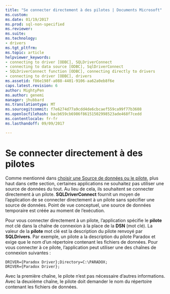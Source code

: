 ```yaml
---
title: "Se connecter directement à des pilotes | Documents Microsoft"
ms.custom: 
ms.date: 01/19/2017
ms.prod: sql-non-specified
ms.reviewer: 
ms.suite: 
ms.technology:
- drivers
ms.tgt_pltfrm: 
ms.topic: article
helpviewer_keywords:
- connecting to driver [ODBC], SQLDriverConnect
- connecting to data source [ODBC], SqlDriverConnect
- SQLDriverConnect function [ODBC], connecting directly to drivers
- connecting to driver [ODBC], drivers
ms.assetid: f86e198f-a088-4401-9106-aa62a0eb8f6e
caps.latest.revision: 6
author: MightyPen
ms.author: genemi
manager: jhubbard
ms.translationtype: MT
ms.sourcegitcommit: f7e6274d77a9cdd4de6cbcaef559ca99f77b3608
ms.openlocfilehash: bacb659cb6986f86151502998523ade468f7cedd
ms.contentlocale: fr-fr
ms.lasthandoff: 09/09/2017

---
```

# <a name="connecting-directly-to-drivers"></a>Se connecter directement à des pilotes
Comme mentionné dans [choisir une Source de données ou le pilote](../../../odbc/reference/develop-app/choosing-a-data-source-or-driver.md), plus haut dans cette section, certaines applications ne souhaitez pas utiliser une source de données du tout. Au lieu de cela, ils souhaitent se connecter directement à un pilote. **SQLDriverConnect** fournit un moyen de l’application de se connecter directement à un pilote sans spécifier une source de données. Point de vue conceptuel, une source de données temporaire est créée au moment de l’exécution.  
  
 Pour vous connecter directement à un pilote, l’application spécifie le **pilote** mot clé dans la chaîne de connexion à la place de la **DSN** (mot clé). La valeur de la **pilote** mot clé est la description du pilote renvoyé par **SQLDrivers**. Par exemple, un pilote a la description du pilote Paradox et exige que le nom d’un répertoire contenant les fichiers de données. Pour vous connecter à ce pilote, l’application peut utiliser une des chaînes de connexion suivantes :  
  
```  
DRIVER={Paradox Driver};Directory=C:\PARADOX;  
DRIVER={Paradox Driver};  
```  
  
 Avec la première chaîne, le pilote n’est pas nécessaire d’autres informations. Avec la deuxième chaîne, le pilote doit demander le nom du répertoire contenant les fichiers de données.
